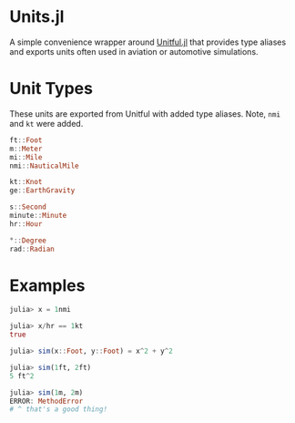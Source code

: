 # Units.jl
A simple convenience wrapper around [Unitful.jl](https://github.com/PainterQubits/Unitful.jl/blob/master/src/pkgdefaults.jl
) that provides type aliases and exports units often used in aviation or automotive simulations.

# Unit Types
These units are exported from Unitful with added type aliases.
Note, `nmi` and `kt` were added.

```julia
ft::Foot
m::Meter
mi::Mile
nmi::NauticalMile

kt::Knot
ge::EarthGravity

s::Second
minute::Minute
hr::Hour

°::Degree
rad::Radian
```

# Examples
```julia
julia> x = 1nmi

julia> x/hr == 1kt
true
```

```julia
julia> sim(x::Foot, y::Foot) = x^2 + y^2

julia> sim(1ft, 2ft)
5 ft^2

julia> sim(1m, 2m)
ERROR: MethodError 
# ^ that's a good thing!
```
